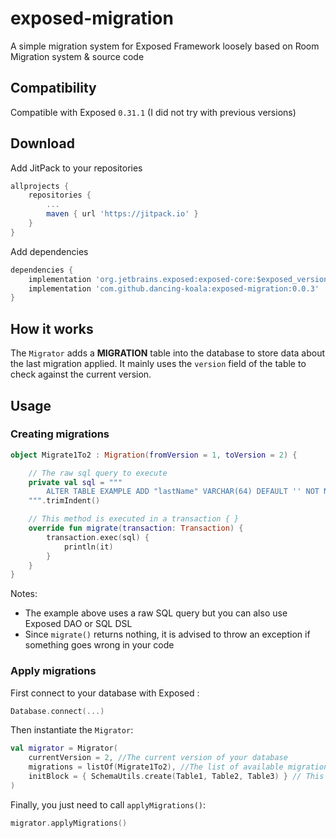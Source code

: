 # exposed-migration
A simple migration system for Exposed Framework loosely based on Room Migration system & source code

## Compatibility

Compatible with Exposed `0.31.1` (I did not try with previous versions)

## Download

Add JitPack to your repositories

```groovy
allprojects {
	repositories {
		...
		maven { url 'https://jitpack.io' }
	}
}
```

Add dependencies

```groovy
dependencies {
    implementation 'org.jetbrains.exposed:exposed-core:$exposed_version'
    implementation 'com.github.dancing-koala:exposed-migration:0.0.3'
}
```

## How it works

The `Migrator` adds a **MIGRATION** table into the database to store data about the last migration applied.
It mainly uses the `version` field of the table to check against the current version.

## Usage

### Creating migrations

```kotlin
object Migrate1To2 : Migration(fromVersion = 1, toVersion = 2) {

    // The raw sql query to execute
    private val sql = """
        ALTER TABLE EXAMPLE ADD "lastName" VARCHAR(64) DEFAULT '' NOT NULL
    """.trimIndent()

    // This method is executed in a transaction { }
    override fun migrate(transaction: Transaction) {
        transaction.exec(sql) {
            println(it)
        }
    }
}
```
Notes:
* The example above uses a raw SQL query but you can also use Exposed DAO or SQL DSL
* Since `migrate()` returns nothing, it is advised to throw an exception if something goes wrong in your code

### Apply migrations

First connect to your database with Exposed :

```kotlin
Database.connect(...)
```

Then instantiate the `Migrator`:

```kotlin
val migrator = Migrator(
    currentVersion = 2, //The current version of your database
    migrations = listOf(Migrate1To2), //The list of available migrations
    initBlock = { SchemaUtils.create(Table1, Table2, Table3) } // This block is invoked if no previous migration exists
)
```

Finally, you just need to call `applyMigrations()`:

```kotlin
migrator.applyMigrations()
```
